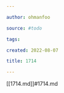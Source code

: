 ```yaml
---

author: ohmanfoo

source: #todo

tags: 

created: 2022-08-07

title: 1714

---
```

[[1714.md]]#1714.md